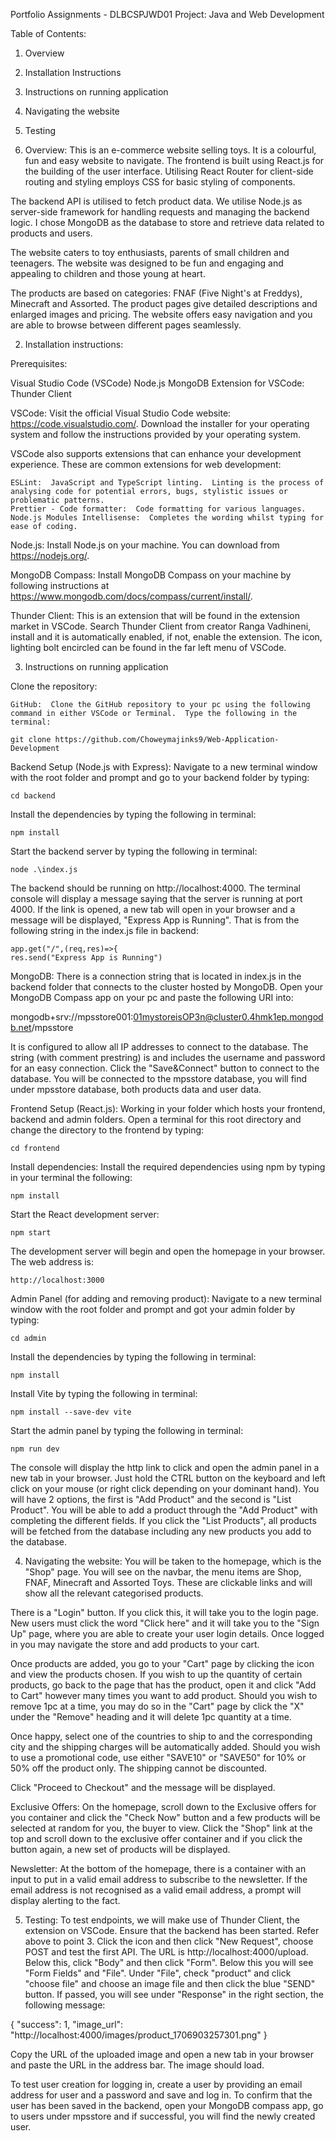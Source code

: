 Portfolio Assignments - DLBCSPJWD01
Project: Java and Web Development

Table of Contents:
1.  Overview
2.  Installation Instructions
3.  Instructions on running application
4.  Navigating the website
5.  Testing

1.  Overview:
This is an e-commerce website selling toys. It is a colourful, fun and easy website to navigate.  The frontend is built using React.js for the building of the user interface.  Utilising React Router for client-side routing and styling employs CSS for basic styling of components.

The backend API is utilised to fetch product data.  We utilise Node.js as server-side framework for handling requests and managing the backend logic.  I chose MongoDB as the database to store and retrieve data related to products and users.

The website caters to toy enthusiasts, parents of small children and teenagers.  The website was designed to be fun and engaging and appealing to children and those young at heart.

The products are based on categories: FNAF (Five Night's at Freddys), Minecraft and Assorted.  The product pages give detailed descriptions and enlarged images and pricing.  The website offers easy navigation and you are able to browse between different pages seamlessly.

2.  Installation instructions:

Prerequisites:

Visual Studio Code (VSCode)
Node.js
MongoDB
Extension for VSCode:  Thunder Client

VSCode:
Visit the official Visual Studio Code website: https://code.visualstudio.com/.  Download the installer for your operating system and follow the instructions provided by your operating system.

VSCode also supports extensions that can enhance your development experience.  These are common extensions for web development:

    ESLint:  JavaScript and TypeScript linting.  Linting is the process of analysing code for potential errors, bugs, stylistic issues or problematic patterns.
    Prettier - Code formatter:  Code formatting for various languages.
    Node.js Modules Intellisense:  Completes the wording whilst typing for ease of coding.

Node.js:
Install Node.js on your machine.  You can download from https://nodejs.org/.

MongoDB Compass:
Install MongoDB Compass on your machine by following instructions at https://www.mongodb.com/docs/compass/current/install/.

Thunder Client:
This is an extension that will be found in the extension market in VSCode.  Search Thunder Client from creator Ranga Vadhineni, install and it is automatically enabled, if not, enable the extension.  The icon, lighting bolt encircled can be found in the far left menu of VSCode.

3.  Instructions on running application

Clone the repository:

    GitHub:  Clone the GitHub repository to your pc using the following command in either VSCode or Terminal.  Type the following in the terminal:

    git clone https://github.com/Choweymajinks9/Web-Application-Development

Backend Setup (Node.js with Express):
Navigate to a new terminal window with the root folder and prompt and go to your backend folder by typing:

    cd backend

Install the dependencies by typing the following in terminal:

    npm install

Start the backend server by typing the following in terminal:

    node .\index.js

The backend should be running on http://localhost:4000.  The terminal console will display a message saying that the server is running at port 4000.  If the link is opened, a new tab will open in your browser and a message will be displayed, "Express App is Running".  That is from the following string in the index.js file in backend:

    app.get("/",(req,res)=>{
    res.send("Express App is Running")

MongoDB:
There is a connection string that is located in index.js in the backend folder that connects to the cluster hosted by MongoDB.  Open your MongoDB Compass app on your pc and paste the following URI into:

mongodb+srv://mpsstore001:01mystoreisOP3n@cluster0.4hmk1ep.mongodb.net/mpsstore

It is configured to allow all IP addresses to connect to the database.  The string (with comment prestring) is and includes the username and password for an easy connection.  Click the "Save&Connect" button to connect to the database.  You will be connected to the mpsstore database, you will find under mpsstore database, both products data and user data.

Frontend Setup (React.js):
Working in your folder which hosts your frontend, backend and admin folders.  Open a terminal for this root directory and change the directory to the frontend by typing:

    cd frontend

Install dependencies:
Install the required dependencies using npm by typing in your terminal the following:

    npm install

Start the React development server:

    npm start
    
The development server will begin and open the homepage in your browser.  The web address is:

    http://localhost:3000

Admin Panel (for adding and removing product):
Navigate to a new terminal window with the root folder and prompt and got your admin folder by typing:

    cd admin

Install the dependencies by typing the following in terminal:

    npm install

Install Vite by typing the following in terminal:

    npm install --save-dev vite

Start the admin panel by typing the following in terminal:

    npm run dev

The console will display the http link to click and open the admin panel in a new tab in your browser.  Just hold the CTRL button on the keyboard and left click on your mouse (or right click depending on your dominant hand). You will have 2 options, the first is "Add Product" and the second is "List Product".  You will be able to add a product through the "Add Product" with completing the different fields.  If you click the "List Products", all products will be fetched from the database including any new products you add to the database.

4.  Navigating the website:
You will be taken to the homepage, which is the "Shop" page.  You will see on the navbar, the menu items are Shop, FNAF, Minecraft and Assorted Toys.  These are clickable links and will show all the relevant categorised products.  

There is a "Login" button.  If you click this, it will take you to the login page.  New users must click the word "Click here" and it will take you to the "Sign Up" page, where you are able to create your user login details.  Once logged in you may navigate the store and add products to your cart.

Once products are added, you go to your "Cart" page by clicking the icon and view the products chosen.  If you wish to up the quantity of certain products, go back to the page that has the product, open it and click "Add to Cart" however many times you want to add product.  Should you wish to remove 1pc at a time, you may do so in the "Cart" page by click the "X" under the "Remove" heading and it will delete 1pc quantity at a time.

Once happy, select one of the countries to ship to and the corresponding city and the shipping charges will be automatically added.  Should you wish to use a promotional code, use either "SAVE10" or "SAVE50" for 10% or 50% off the product only.  The shipping cannot be discounted.

Click "Proceed to Checkout" and the message will be displayed.

Exclusive Offers:
On the homepage, scroll down to the Exclusive offers for you container and click the "Check Now" button and a few products will be selected at random for you, the buyer to view.  Click the "Shop" link at the top and scroll down to the exclusive offer container and if you click the button again, a new set of products will be displayed.

Newsletter:
At the bottom of the homepage, there is a container with an input to put in a valid email address to subscribe to the newsletter.  If the email address is not recognised as a valid email address, a prompt will display alerting to the fact.

5.  Testing:
To test endpoints, we will make use of Thunder Client, the extension on VSCode.  Ensure that the backend has been started.  Refer above to point 3.  Click the icon and then click "New Request", choose POST and test the first API.  The URL is http://localhost:4000/upload.  Below this, click "Body" and then click "Form".  Below this you will see "Form Fields" and "File".  Under "File", check "product" and click "choose file" and choose an image file and then click the blue "SEND" button.  If passed, you will see under "Response" in the right section, the following message:

{
  "success": 1,
  "image_url": "http://localhost:4000/images/product_1706903257301.png"
}

Copy the URL of the uploaded image and open a new tab in your browser and paste the URL in the address bar.  The image should load.

To test user creation for logging in, create a user by providing an email address for user and a password and save and log in.  To confirm that the user has been saved in the backend, open your MongoDB compass app, go to users under mpsstore and if successful, you will find the newly created user.








